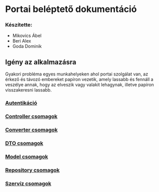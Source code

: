 # Portai beléptető dokumentáció
### Készítette:

* Mikovics Ábel
* Beri Alex
* Goda Dominik

## Igény az alkalmazásra
Gyakori probléma egyes munkahelyeken ahol portai szolgálat van, az érkező és távozó
embereket papíron vezetik, amely lassabb és fennáll a veszélye annak,
hogy az elveszik vagy valakit lehagynak, illetve papíron visszakeresni lassabb.

### [Autentikáció](authentication.md) <br>

### [Controller csomagok](Controllers.md) <br>

### [Converter csomagok](Converters.md) <br>

### [DTO csomagok](dto.md) <br>

### [Model csomagok](Models.md) <br>

### [Repository csomagok](Repository.md) <br>

### [Szervíz csomagok](Service.md) <br>




